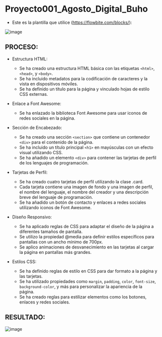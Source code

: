 # Proyecto001_Agosto_Digital_Buho


- Este es la plantilla que utilice  (https://flowbite.com/blocks/):
  
![image](https://github.com/MaricarmenCatalinaRaymundoRomero/Proyecto001/assets/129924045/1e96a68d-d492-4365-a1d2-88b967008531)



## PROCESO:

- Estructura HTML:
    * Se ha creado una estructura HTML básica con las etiquetas `<html>`, `<head>`, y `<body>`.
    * Se ha incluido metadatos para la codificación de caracteres y la vista en dispositivos móviles.
    * Se ha definido un título para la página y vinculado hojas de estilo CSS externas.

- Enlace a Font Awesome:
    * Se ha enlazado la biblioteca Font Awesome para usar iconos de redes sociales en la página.

- Sección de Encabezado:
    * Se ha creado una sección `<section>` que contiene un contenedor `<div>` para el contenido de la página.
    * Se ha incluido un título principal `<h1>` en mayúsculas con un efecto visual utilizando CSS.
    * Se ha añadido un elemento `<div>` para contener las tarjetas de perfil de los lenguajes de programación.

- Tarjetas de Perfil:
    * Se ha creado cuatro tarjetas de perfil utilizando la clase .card.
    * Cada tarjeta contiene una imagen de fondo y una imagen de perfil, el nombre del lenguaje, el nombre del creador y una descripción breve del lenguaje de programación.
    * Se ha añadido un botón de contacto y enlaces a redes sociales utilizando iconos de Font Awesome.

- Diseño Responsivo:
    * Se ha aplicado reglas de CSS para adaptar el diseño de la página a diferentes tamaños de pantalla.
    * Se utilizo la propiedad @media para definir estilos específicos para pantallas con un ancho mínimo de 700px.
    * Se aplico animaciones de desvanecimiento en las tarjetas al cargar la página en pantallas más grandes.

- Estilos CSS:
    * Se ha definido reglas de estilo en CSS para dar formato a la página y las tarjetas.
    * Se ha utilizado propiedades como `margin`, `padding`, `color`, `font-size`, `background-color`, y más para personalizar la apariencia de la página.
    * Se ha creado reglas para estilizar elementos como los botones, enlaces y redes sociales.


## RESULTADO:

![image](https://github.com/MaricarmenCatalinaRaymundoRomero/Proyecto001/assets/129924045/f6aa3f46-0999-4646-93dd-a76ffb097f32)

